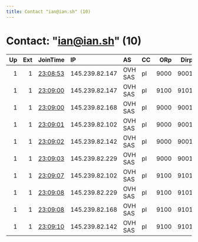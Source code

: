 ```yaml
---
title: Contact "ian@ian.sh" (10)
---
```


# Contact: "ian@ian.sh" (10)

|   Up |   Ext | JoinTime                                                                                            | IP             | AS      | CC   |   ORp |   Dirp | OS    | Version   | Nickname   |   eFamMembers |
|-----:|------:|:----------------------------------------------------------------------------------------------------|:---------------|:--------|:-----|------:|-------:|:------|:----------|:-----------|--------------:|
|    1 |     1 | [23:08:53](https://metrics.torproject.org/rs.html#details/C7D71057AA6B10ABB8363DD7456F9B85C1E66592) | 145.239.82.147 | OVH SAS | pl   |  9000 |   9001 | Linux | 0.4.4.5   | iansh22e   |            58 |
|    1 |     1 | [23:09:00](https://metrics.torproject.org/rs.html#details/4EA6E473FFFD0EE24CF20D5E777040E62871325B) | 145.239.82.147 | OVH SAS | pl   |  9100 |   9101 | Linux | 0.4.4.5   | iansh22e   |            58 |
|    1 |     1 | [23:09:00](https://metrics.torproject.org/rs.html#details/E8701E9EC382AB4A035C8208B08F4C17BE622DE1) | 145.239.82.168 | OVH SAS | pl   |  9000 |   9001 | Linux | 0.4.4.5   | iansh23e   |            58 |
|    1 |     1 | [23:09:01](https://metrics.torproject.org/rs.html#details/69CD43EA1E1C8551FBF43B40DDEE6A17BCEEE1E2) | 145.239.82.102 | OVH SAS | pl   |  9000 |   9001 | Linux | 0.4.4.5   | iansh24e   |            58 |
|    1 |     1 | [23:09:02](https://metrics.torproject.org/rs.html#details/EDFE9521872B0D0F5B92E64043863AB03194FFF0) | 145.239.82.142 | OVH SAS | pl   |  9000 |   9001 | Linux | 0.4.4.5   | iansh25e   |            58 |
|    1 |     1 | [23:09:03](https://metrics.torproject.org/rs.html#details/6908253B5DB337A6CB8CDA3F9998EB91854F7B9A) | 145.239.82.229 | OVH SAS | pl   |  9000 |   9001 | Linux | 0.4.4.5   | iansh26e   |            58 |
|    1 |     1 | [23:09:07](https://metrics.torproject.org/rs.html#details/4EBED90CCD73B4D6A52A1F103146A15DC97C2D8A) | 145.239.82.102 | OVH SAS | pl   |  9100 |   9101 | Linux | 0.4.4.5   | iansh24e   |            58 |
|    1 |     1 | [23:09:08](https://metrics.torproject.org/rs.html#details/ACDA785E4B15A5119FF12EF84D356EE44837B678) | 145.239.82.229 | OVH SAS | pl   |  9100 |   9101 | Linux | 0.4.4.5   | iansh26e   |            58 |
|    1 |     1 | [23:09:08](https://metrics.torproject.org/rs.html#details/C6D8EA84DB87D40E9A248B8DC2FC69E016A9304D) | 145.239.82.168 | OVH SAS | pl   |  9100 |   9101 | Linux | 0.4.4.5   | iansh23e   |            58 |
|    1 |     1 | [23:09:10](https://metrics.torproject.org/rs.html#details/B324B7182799FB046CF059DF2F582B643301F15C) | 145.239.82.142 | OVH SAS | pl   |  9100 |   9101 | Linux | 0.4.4.5   | iansh25e   |            58 |
